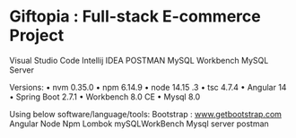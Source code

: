 # Giftopia : Full-stack  E-commerce Project


Visual Studio Code
Intellij IDEA
POSTMAN
MySQL Workbench
MySQL Server

Versions:
• nvm 0.35.0
• npm 6.14.9
• node 14.15 .3
• tsc 4.7.4
• Angular 14
• Spring Boot 2.7.1
• Workbench 8.0 CE
• Mysql 8.0

Using below software/language/tools:
Bootstrap : www.getbootstrap.com
Angular
Node
Npm
Lombok
mySQLWorkBench
Mysql server
postman
